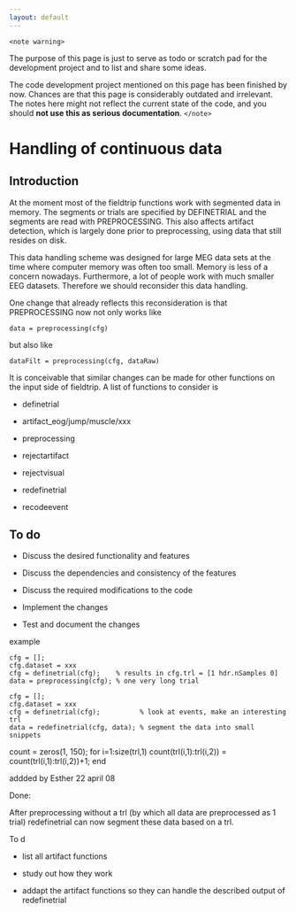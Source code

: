 ```yaml
---
layout: default
---
```


`<note warning>`

The purpose of this page is just to serve as todo or scratch pad for the development project and to list and share some ideas. 

The code development project mentioned on this page has been finished by now. Chances are that this page is considerably outdated and irrelevant. The notes here might not reflect the current state of the code, and you should **not use this as serious documentation**.
`</note>`

# Handling of continuous data


## Introduction

At the moment most of the fieldtrip functions work with segmented data in memory. The segments or trials are specified by DEFINETRIAL and the segments are read with PREPROCESSING. This also affects artifact detection, which is largely done prior to preprocessing, using data that still resides on disk. 

This data handling scheme was designed for large MEG data sets at the time where computer memory was often too small. Memory is less of a concern nowadays. Furthermore, a lot of people work with much smaller EEG datasets. Therefore we should reconsider this data handling.

One change that already reflects this reconsideration is that PREPROCESSING now not only works like

    data = preprocessing(cfg)

but also like

    dataFilt = preprocessing(cfg, dataRaw)

It is conceivable that similar changes can be made for other functions on the input side of fieldtrip. A list of functions to consider is


*  definetrial

*  artifact_eog/jump/muscle/xxx 

*  preprocessing

*  rejectartifact

*  rejectvisual

*  redefinetrial

*  recodeevent









## To do


*  Discuss the desired functionality and features

*  Discuss the dependencies and consistency of the features

*  Discuss the required modifications to the code

*  Implement the changes

*  Test and document the changes

example

    cfg = [];
    cfg.dataset = xxx
    cfg = definetrial(cfg);    % results in cfg.trl = [1 hdr.nSamples 0]
    data = preprocessing(cfg); % one very long trial

    cfg = [];
    cfg.dataset = xxx
    cfg = definetrial(cfg);          % look at events, make an interesting trl
    data = redefinetrial(cfg, data); % segment the data into small snippets
    

   count = zeros(1, 150);
   for i=1:size(trl,1)
     count(trl(i,1):trl(i,2)) = count(trl(i,1):trl(i,2))+1;
   end


addded by Esther 22 april 08

Done: 

After preprocessing without a trl (by which all data are preprocessed as 1 trial) redefinetrial can now segment these data based on a trl.

To d

* list all artifact functions

* study out how they work

* addapt the artifact functions so they can handle the described output of redefinetrial



